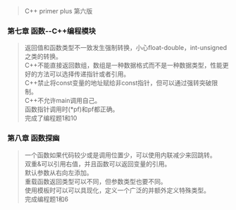 >C++ primer plus 第六版

### 第七章 函数--C++编程模块
>返回值和函数类型不一致发生强制转换，小心float-double，int-unsigned之类的转换。\
>C++不能直接返回数组，数组是一种数据格式而不是一种数据类型，性能更好的方法可以选择传递指针或者引用。\
>C++禁止将const变量的地址赋给非const指针，但可以通过强转突破限制。\
>C++不允许main调用自己。\
>函数指针调用时(*pf)和pf都正确。\
>完成了编程题1和10


### 第八章 函数探幽
>一个函数如果代码较少或是调用位置少，可以使用内联减少来回跳转。\
>双重&可以引用右值，并且函数可以返回变量的引用。\
>默认参数从右向左添加。\
>重载函数返回类型可以不同，但参数类型也要不同。\
>使用模板时可以可以具现化，定义一个广泛的并额外定义特殊类型。\
>完成编程题1和6
